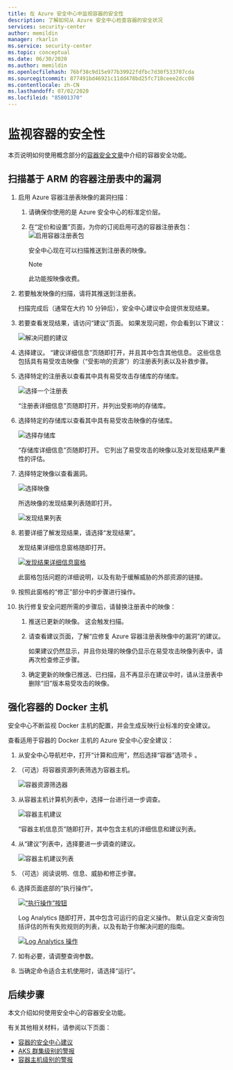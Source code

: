 ```yaml
---
title: 在 Azure 安全中心中监视容器的安全性
description: 了解如何从 Azure 安全中心检查容器的安全状况
services: security-center
author: memildin
manager: rkarlin
ms.service: security-center
ms.topic: conceptual
ms.date: 06/30/2020
ms.author: memildin
ms.openlocfilehash: 76bf38c9d15e977b39922fdfbc7d30f533707cda
ms.sourcegitcommit: 877491bd46921c11dd478bd25fc718ceee2dcc08
ms.contentlocale: zh-CN
ms.lasthandoff: 07/02/2020
ms.locfileid: "85801370"
---
```

# <a name="monitor-the-security-of-your-containers"></a>监视容器的安全性

本页说明如何使用概念部分的[容器安全文章](container-security.md)中介绍的容器安全功能。


## <a name="scanning-your-arm-based-container-registries-for-vulnerabilities"></a>扫描基于 ARM 的容器注册表中的漏洞 

1. 启用 Azure 容器注册表映像的漏洞扫描：

    1. 请确保你使用的是 Azure 安全中心的标准定价层。

    1. 在“定价和设置”页面，为你的订阅启用可选的容器注册表包：![启用容器注册表包](media/monitor-container-security/enabling-container-registries-bundle.png)

        安全中心现在可以扫描推送到注册表的映像。 

        >[!NOTE]
        >此功能按映像收费。


1. 若要触发映像的扫描，请将其推送到注册表。 

    扫描完成后（通常在大约 10 分钟后），安全中心建议中会提供发现结果。
    

1. 若要查看发现结果，请访问“建议”页面。 如果发现问题，你会看到以下建议：

    ![解决问题的建议 ](media/monitor-container-security/acr-finding.png)


1. 选择建议。 
    “建议详细信息”页随即打开，并且其中包含其他信息。 这些信息包括具有易受攻击映像（“受影响的资源”）的注册表列表以及补救步骤。 

1. 选择特定的注册表以查看其中具有易受攻击存储库的存储库。

    ![选择一个注册表](media/monitor-container-security/acr-finding-select-registry.png)

    “注册表详细信息”页随即打开，并列出受影响的存储库。

1. 选择特定的存储库以查看其中具有易受攻击映像的存储库。

    ![选择存储库](media/monitor-container-security/acr-finding-select-repository.png)

    “存储库详细信息”页随即打开。 它列出了易受攻击的映像以及对发现结果严重性的评估。

1. 选择特定映像以查看漏洞。

    ![选择映像](media/monitor-container-security/acr-finding-select-image.png)

    所选映像的发现结果列表随即打开。

    ![发现结果列表](media/monitor-container-security/acr-findings.png)

1. 若要详细了解发现结果，请选择“发现结果”。 

    发现结果详细信息窗格随即打开。

    [![发现结果详细信息窗格](media/monitor-container-security/acr-finding-details-pane.png)](media/monitor-container-security/acr-finding-details-pane.png#lightbox)

    此窗格包括问题的详细说明，以及有助于缓解威胁的外部资源的链接。

1. 按照此窗格的“修正”部分中的步骤进行操作。

1. 执行修复安全问题所需的步骤后，请替换注册表中的映像：

    1. 推送已更新的映像。 这会触发扫描。 
    
    1. 请查看建议页面，了解“应修复 Azure 容器注册表映像中的漏洞”的建议。 
    
        如果建议仍然显示，并且你处理的映像仍显示在易受攻击映像列表中，请再次检查修正步骤。

    1. 确定更新的映像已推送、已扫描，且不再显示在建议中时，请从注册表中删除“旧”版本易受攻击的映像。


## <a name="hardening-your-containers-docker-hosts"></a>强化容器的 Docker 主机

安全中心不断监视 Docker 主机的配置，并会生成反映行业标准的安全建议。

查看适用于容器的 Docker 主机的 Azure 安全中心安全建议：

1. 从安全中心导航栏中，打开“计算和应用”，然后选择“容器”选项卡 。

1. （可选）将容器资源列表筛选为容器主机。

    ![容器资源筛选器](media/monitor-container-security/container-resources-filter.png)

1. 从容器主机计算机列表中，选择一台进行进一步调查。

    ![容器主机建议](media/monitor-container-security/container-resources-filtered-to-hosts.png)

    “容器主机信息页”随即打开，其中包含主机的详细信息和建议列表。

1. 从“建议”列表中，选择要进一步调查的建议。

    ![容器主机建议列表](media/monitor-container-security/container-host-rec.png)

1. （可选）阅读说明、信息、威胁和修正步骤。 

1. 选择页面底部的“执行操作”。

    [![“执行操作”按钮](media/monitor-container-security/host-security-take-action-button.png)](media/monitor-container-security/host-security-take-action.png#lightbox)

    Log Analytics 随即打开，其中包含可运行的自定义操作。 默认自定义查询包括评估的所有失败规则的列表，以及有助于你解决问题的指南。

    [![Log Analytics 操作](media/monitor-container-security/log-analytics-for-action-small.png)](media/monitor-container-security/log-analytics-for-action.png#lightbox)

1. 如有必要，请调整查询参数。

1. 当确定命令适合主机使用时，请选择“运行”。



## <a name="next-steps"></a>后续步骤

本文介绍如何使用安全中心的容器安全功能。 

有关其他相关材料，请参阅以下页面： 

- [容器的安全中心建议](recommendations-reference.md#recs-containers)
- [AKS 群集级别的警报](alerts-reference.md#alerts-akscluster)
- [容器主机级别的警报](alerts-reference.md#alerts-containerhost)
